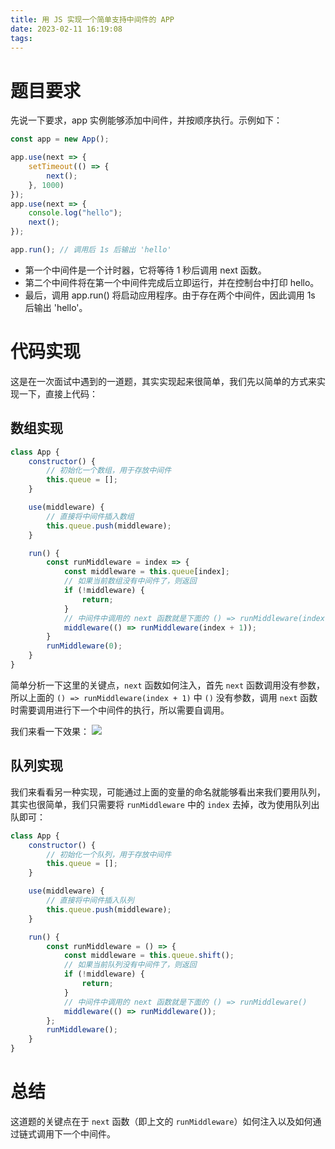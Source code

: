 ```yaml
---
title: 用 JS 实现一个简单支持中间件的 APP
date: 2023-02-11 16:19:08
tags:
---
```


# 题目要求

先说一下要求，app 实例能够添加中间件，并按顺序执行。示例如下：

```js
const app = new App();

app.use(next => {
    setTimeout(() => {
        next();
    }, 1000)
});
app.use(next => { 
    console.log("hello");
    next(); 
});

app.run(); // 调用后 1s 后输出 'hello'

```
- 第一个中间件是一个计时器，它将等待 1 秒后调用 next 函数。
- 第二个中间件将在第一个中间件完成后立即运行，并在控制台中打印 hello。
- 最后，调用 app.run() 将启动应用程序。由于存在两个中间件，因此调用 1s 后输出 'hello'。

# 代码实现

这是在一次面试中遇到的一道题，其实实现起来很简单，我们先以简单的方式来实现一下，直接上代码：

## 数组实现

```js
class App {
    constructor() {
        // 初始化一个数组，用于存放中间件
        this.queue = [];
    }

    use(middleware) {
        // 直接将中间件插入数组
        this.queue.push(middleware);
    }

    run() {
        const runMiddleware = index => {
            const middleware = this.queue[index];
            // 如果当前数组没有中间件了，则返回
            if (!middleware) {
                return;
            }
            // 中间件中调用的 next 函数就是下面的 () => runMiddleware(index + 1)
            middleware(() => runMiddleware(index + 1));
        }
        runMiddleware(0);
    }
}
```

简单分析一下这里的关键点，`next` 函数如何注入，首先 `next` 函数调用没有参数，所以上面的 `() => runMiddleware(index + 1)` 中 `()` 没有参数，调用 `next` 函数时需要调用进行下一个中间件的执行，所以需要自调用。

我们来看一下效果：
![](/assets/middleware-app-result.gif)

## 队列实现

我们来看看另一种实现，可能通过上面的变量的命名就能够看出来我们要用队列，其实也很简单，我们只需要将 `runMiddleware` 中的 `index` 去掉，改为使用队列出队即可：

```js
class App {
    constructor() {
        // 初始化一个队列，用于存放中间件
        this.queue = [];
    }

    use(middleware) {
        // 直接将中间件插入队列
        this.queue.push(middleware);
    }

    run() {
        const runMiddleware = () => {
            const middleware = this.queue.shift();
            // 如果当前队列没有中间件了，则返回
            if (!middleware) {
                return;
            }
            // 中间件中调用的 next 函数就是下面的 () => runMiddleware()
            middleware(() => runMiddleware());
        };
        runMiddleware();
    }
}
```

# 总结

这道题的关键点在于 `next` 函数（即上文的 `runMiddleware`）如何注入以及如何通过链式调用下一个中间件。